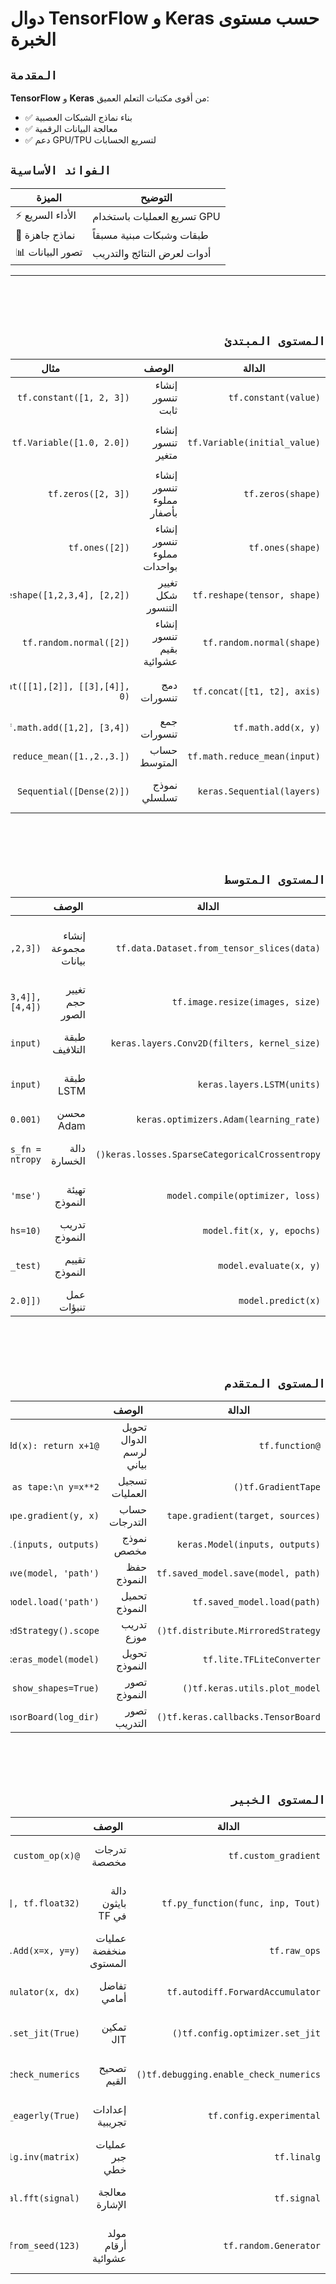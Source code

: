 # دوال TensorFlow و Keras حسب مستوى الخبرة

## `المقدمة`
**TensorFlow** و **Keras** من أقوى مكتبات التعلم العميق:

- ✅ بناء نماذج الشبكات العصبية
- ✅ معالجة البيانات الرقمية
- ✅ دعم GPU/TPU لتسريع الحسابات

## `الفوائد الأساسية`

| الميزة | التوضيح |
|--------|---------|
| ⚡ الأداء السريع | تسريع العمليات باستخدام GPU |
| 🧠 نماذج جاهزة | طبقات وشبكات مبنية مسبقاً |
| 📊 تصور البيانات | أدوات لعرض النتائج والتدريب |

---
<div dir="rtl">
<br><br><br>

## `المستوى المبتدئ`

| الدالة | الوصف | مثال | النتيجة |
|--------|-------|------|---------|
| `tf.constant(value)` | إنشاء تنسور ثابت | `tf.constant([1, 2, 3])` | `[1 2 3]` |
| `tf.Variable(initial_value)` | إنشاء تنسور متغير | `tf.Variable([1.0, 2.0])` | `[1.0, 2.0]` (قابل للتعديل) |
| `tf.zeros(shape)` | إنشاء تنسور مملوء بأصفار | `tf.zeros([2, 3])` | `[[0. 0. 0.], [0. 0. 0.]]` |
| `tf.ones(shape)` | إنشاء تنسور مملوء بواحدات | `tf.ones([2])` | `[1. 1.]` |
| `tf.reshape(tensor, shape)` | تغيير شكل التنسور | `tf.reshape([1,2,3,4], [2,2])` | `[[1 2], [3 4]]` |
| `tf.random.normal(shape)` | إنشاء تنسور بقيم عشوائية | `tf.random.normal([2])` | `[0.12, -0.45]` (قيم عشوائية) |
| `tf.concat([t1, t2], axis)` | دمج تنسورات | `tf.concat([[1],[2]], [[3],[4]], 0)` | `[[1], [2], [3], [4]]` |
| `tf.math.add(x, y)` | جمع تنسورات | `tf.math.add([1,2], [3,4])` | `[4 6]` |
| `tf.math.reduce_mean(input)` | حساب المتوسط | `tf.math.reduce_mean([1.,2.,3.])` | `2.0` |
| `keras.Sequential(layers)` | نموذج تسلسلي | `Sequential([Dense(2)])` | نموذج به طبقة واحدة |
<br><br><br>

## `المستوى المتوسط`

| الدالة | الوصف | مثال | النتيجة |
|--------|-------|------|---------|
| `tf.data.Dataset.from_tensor_slices(data)` | إنشاء مجموعة بيانات | `Dataset.from_tensor_slices([1,2,3])` | كائن Dataset يحتوي على البيانات |
| `tf.image.resize(images, size)` | تغيير حجم الصور | `tf.image.resize([[1,2],[3,4]], [4,4])` | مصفوفة 4x4 |
| `keras.layers.Conv2D(filters, kernel_size)` | طبقة التلافيف | `Conv2D(32, 3)(input)` | تنسور بمعالم تلافيفية |
| `keras.layers.LSTM(units)` | طبقة LSTM | `LSTM(64)(input)` | تنسور بمعالم LSTM |
| `keras.optimizers.Adam(learning_rate)` | محسن Adam | `optimizers.Adam(0.001)` | كائن المحسن |
| `keras.losses.SparseCategoricalCrossentropy()` | دالة الخسارة | `loss_fn = SparseCategoricalCrossentropy()` | دالة خسارة جاهزة |
| `model.compile(optimizer, loss)` | تهيئة النموذج | `model.compile('adam', 'mse')` | نموذج جاهز للتدريب |
| `model.fit(x, y, epochs)` | تدريب النموذج | `fit(x_train, y_train, epochs=10)` | تاريخ التدريب |
| `model.evaluate(x, y)` | تقييم النموذج | `evaluate(x_test, y_test)` | قيمة الخسارة والدقة |
| `model.predict(x)` | عمل تنبؤات | `predict([[1.0, 2.0]])` | مصفوفة التنبؤات |

<br><br><br>

## `المستوى المتقدم`

| الدالة | الوصف | مثال | النتيجة |
|--------|-------|------|---------|
| `@tf.function` | تحويل الدوال لرسم بياني | `@tf.function\ndef add(x): return x+1` | دالة محسنة للأداء |
| `tf.GradientTape()` | تسجيل العمليات | `with GradientTape() as tape:\n y=x**2` | كائن لحساب التدرجات |
| `tape.gradient(target, sources)` | حساب التدرجات | `tape.gradient(y, x)` | تدرج y بالنسبة لـ x |
| `keras.Model(inputs, outputs)` | نموذج مخصص | `Model(inputs, outputs)` | نموذج قابل للتدريب |
| `tf.saved_model.save(model, path)` | حفظ النموذج | `saved_model.save(model, 'path')` | نموذج محفوظ |
| `tf.saved_model.load(path)` | تحميل النموذج | `tf.saved_model.load('path')` | نموذج محمل |
| `tf.distribute.MirroredStrategy()` | تدريب موزع | `with MirroredStrategy().scope():` | سياق التدريب الموزع |
| `tf.lite.TFLiteConverter` | تحويل النموذج | `TFLiteConverter.from_keras_model(model)` | محول للنموذج الخفيف |
| `tf.keras.utils.plot_model()` | تصور النموذج | `plot_model(model, show_shapes=True)` | رسم بياني للنموذج |
| `tf.keras.callbacks.TensorBoard()` | تصور التدريب | `callbacks.TensorBoard(log_dir)` | كائن TensorBoard |

<br><br><br>

## `المستوى الخبير`

| الدالة | الوصف | مثال | النتيجة |
|--------|-------|------|---------|
| `tf.custom_gradient` | تدرجات مخصصة | `@tf.custom_gradient\ndef custom_op(x):` | عملية ذات تدرج مخصص |
| `tf.py_function(func, inp, Tout)` | دالة بايثون في TF | `tf.py_function(func, [x], tf.float32)` | دالة بايثون في الرسم البياني |
| `tf.raw_ops` | عمليات منخفضة المستوى | `tf.raw_ops.Add(x=x, y=y)` | عملية إضافة مباشرة |
| `tf.autodiff.ForwardAccumulator` | تفاضل أمامي | `acc = ForwardAccumulator(x, dx)` | حساب التفاضل الأمامي |
| `tf.config.optimizer.set_jit()` | تمكين JIT | `tf.config.optimizer.set_jit(True)` | تمكين التحويل البرمجي |
| `tf.debugging.enable_check_numerics()` | تصحيح القيم | `tf.debugging.enable_check_numerics()` | كشف القيم غير العددية |
| `tf.config.experimental` | إعدادات تجريبية | `tf.config.experimental_run_functions_eagerly(True)` | تشغيل الدوال فوراً |
| `tf.linalg` | عمليات جبر خطي | `tf.linalg.inv(matrix)` | معكوس المصفوفة |
| `tf.signal` | معالجة الإشارة | `tf.signal.fft(signal)` | تحويل فورييه السريع |
| `tf.random.Generator` | مولد أرقام عشوائية | `gen = tf.random.Generator.from_seed(123)` | مولد عشوائي مسيطر عليه |

</div>